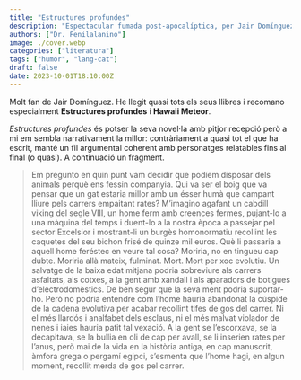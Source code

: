 ```yaml
---
title: "Estructures profundes"
description: "Espectacular fumada post-apocalíptica, per Jair Domínguez."
authors: ["Dr. Fenilalanino"]
image: ./cover.webp
categories: ["literatura"]
tags: ["humor", "lang-cat"]
draft: false
date: 2023-10-01T18:10:00Z
---
```


Molt fan de Jair Domínguez. He llegit quasi tots els seus llibres i recomano especialment **Estructures profundes** i **Hawaii Meteor**.

*Estructures profundes* és potser la seva novel·la amb pitjor recepció però a mi em sembla narrativament la millor: contràriament a quasi tot el que ha escrit, manté un fil argumental coherent amb personatges relatables fins al final (o quasi). A continuació un fragment.

> Em pregunto en quin punt vam decidir que podíem disposar dels animals perquè ens fessin companyia. Qui va ser el boig que va pensar que un gat estaria millor amb un ésser humà que campant lliure pels carrers empaitant rates? M’imagino agafant un cabdill viking del segle VIII, un home ferm amb creences fermes, pujant-lo a una màquina del temps i duent-lo a la nostra època a passejar pel sector Excelsior i mostrant-li un burgès homonormatiu recollint les caquetes del seu bichon frisé de quinze mil euros. Què li passaria a aquell home feréstec en veure tal cosa? Moriria, no en tingueu cap dubte. Moriria allà mateix, fulminat. Mort. Mort per xoc evolutiu. Un salvatge de la baixa edat mitjana podria sobreviure als carrers asfaltats, als cotxes, a la gent amb xandall i als aparadors de botigues d’electrodomèstics. De ben segur que la seva ment podria suportar-ho. Però no podria entendre com l’home hauria abandonat la cúspide de la cadena evolutiva per acabar recollint tifes de gos del carrer. Ni el més llardós i analfabet dels esclaus, ni el més malvat violador de nenes i iaies hauria patit tal vexació. A la gent se l’escorxava, se la decapitava, se la bullia en oli de cap per avall, se li inserien rates per l’anus, però mai de la vida en la història antiga, en cap manuscrit, àmfora grega o pergamí egipci, s’esmenta que l’home hagi, en algun moment, recollit merda de gos pel carrer.
